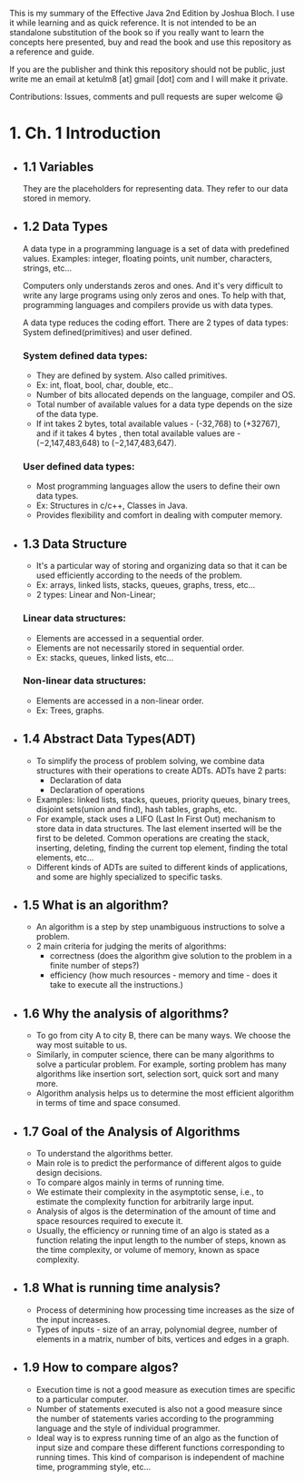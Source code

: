 This is my summary of the Effective Java 2nd Edition by Joshua Bloch. I use it while learning and as quick reference. It is not intended to be an standalone substitution of the book so if you really want to learn the concepts here presented, buy and read the book and use this repository as a reference and guide.

If you are the publisher and think this repository should not be public, just write me an email at ketulm8 [at] gmail [dot] com and I will make it private.

Contributions: Issues, comments and pull requests are super welcome :smiley:

# 1. Ch. 1 Introduction

- ## 1.1 Variables

  They are the placeholders for representing data. They refer to our data stored in memory.

- ## 1.2 Data Types

  A data type in a programming language is a set of data with predefined values. Examples: integer, floating points, unit number, characters, strings, etc...

  Computers only understands zeros and ones. And it's very difficult to write any large programs using only zeros and ones. To help with that, programming languages and compilers provide us with data types.

  A data type reduces the coding effort. There are 2 types of data types: System defined(primitives) and user defined.

  ### System defined data types:

  - They are defined by system. Also called primitives.
  - Ex: int, float, bool, char, double, etc..
  - Number of bits allocated depends on the language, compiler and OS.
  - Total number of available values for a data type depends on the size of the data type.
  - If int takes 2 bytes, total available values - (-32,768) to (+32767), and if it takes 4 bytes , then total available values are - (−2,147,483,648) to (−2,147,483,647).

  ### User defined data types:

  - Most programming languages allow the users to define their own data types.
  - Ex: Structures in c/c++, Classes in Java.
  - Provides flexibility and comfort in dealing with computer memory.

- ## 1.3 Data Structure

  - It's a particular way of storing and organizing data so that it can be used efficiently according to the needs of the problem.
  - Ex: arrays, linked lists, stacks, queues, graphs, tress, etc...
  - 2 types: Linear and Non-Linear;

  ### Linear data structures:

  - Elements are accessed in a sequential order.
  - Elements are not necessarily stored in sequential order.
  - Ex: stacks, queues, linked lists, etc...

  ### Non-linear data structures:

  - Elements are accessed in a non-linear order.
  - Ex: Trees, graphs.

- ## 1.4 Abstract Data Types(ADT)

  - To simplify the process of problem solving, we combine data structures with their operations to create ADTs. ADTs have 2 parts:
    - Declaration of data
    - Declaration of operations
  - Examples: linked lists, stacks, queues, priority queues, binary trees, disjoint sets(union and find), hash tables, graphs, etc.
  - For example, stack uses a LIFO (Last In First Out) mechanism to store data in data structures. The last element inserted will be the first to be deleted. Common operations are creating the stack, inserting, deleting, finding the current top element, finding the total elements, etc...
  - Different kinds of ADTs are suited to different kinds of applications, and some are highly specialized to specific tasks.

- ## 1.5 What is an algorithm?

  - An algorithm is a step by step unambiguous instructions to solve a problem.
  - 2 main criteria for judging the merits of algorithms:
    - correctness (does the algorithm give solution to the problem in a finite number of steps?)
    - efficiency (how much resources - memory and time - does it take to execute all the instructions.)

- ## 1.6 Why the analysis of algorithms?

  - To go from city A to city B, there can be many ways. We choose the way most suitable to us.
  - Similarly, in computer science, there can be many algorithms to solve a particular problem. For example, sorting problem has many algorithms like insertion sort, selection sort, quick sort and many more.
  - Algorithm analysis helps us to determine the most efficient algorithm in terms of time and space consumed.

- ## 1.7 Goal of the Analysis of Algorithms

  - To understand the algorithms better.
  - Main role is to predict the performance of different algos to guide design decisions.
  - To compare algos mainly in terms of running time.
  - We estimate their complexity in the asymptotic sense, i.e., to estimate the complexity function for arbitrarily large input.
  - Analysis of algos is the determination of the amount of time and space resources required to execute it.
  - Usually, the efficiency or running time of an algo is stated as a function relating the input length to the number of steps, known as the time complexity, or volume of memory, known as space complexity.

- ## 1.8 What is running time analysis?

  - Process of determining how processing time increases as the size of the input increases.
  - Types of inputs - size of an array, polynomial degree, number of elements in a matrix, number of bits, vertices and edges in a graph.

- ## 1.9 How to compare algos?
  - Execution time is not a good measure as execution times are specific to a particular computer.
  - Number of statements executed is also not a good measure since the number of statements varies according to the programming language and the style of individual programmer.
  - Ideal way is to express running time of an algo as the function of input size and compare these different functions corresponding to running times. This kind of comparison is independent of machine time, programming style, etc...

